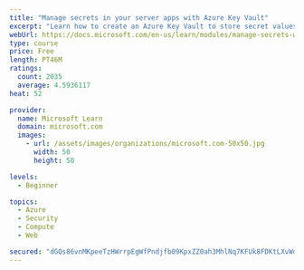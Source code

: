 ```yaml
---
title: "Manage secrets in your server apps with Azure Key Vault"
excerpt: "Learn how to create an Azure Key Vault to store secret values and how to enable secure access to the vault."
webUrl: https://docs.microsoft.com/en-us/learn/modules/manage-secrets-with-azure-key-vault/
type: course
price: Free
length: PT46M
ratings:
  count: 2035
  average: 4.5936117
heat: 52

provider:
  name: Microsoft Learn
  domain: microsoft.com
  images:
    - url: /assets/images/organizations/microsoft.com-50x50.jpg
      width: 50
      height: 50

levels:
  - Beginner

topics:
  - Azure
  - Security
  - Compute
  - Web

secured: "dGQs86vnMKpeeTzHWrrpEgWfPndjfb09KpxZZ0ah3MhlNq7KFUk8FDKtLXvWdJ34scLmtxQmO2SHM4OiclEPIWJIekjAOtE1NZHobEEl/hK8aCmrCno1YC4+ZUaTcJMBIDRZCjj8yNYkpJom1X/cTztJ0oJlQ6fCRESokwdUPfPeEC2ZQ647lb8vIuYqDB35CEotc2sJWIx/kkELjSvirWCOXks7EVHXD24YIzT33x3XXBOdtK9Xh3hyEdvK9GetqfVjfBPuMAmkThmOZ7dbdYK76ZurTbc66VDliSSX9PKwggeFu0WxSgEDeLDwiwPXXMHDCgHocZbP0RWE0OwrmdpTXX1VRnGyGDre6mPt1sa8W81wU2H31z0oBumGEfTTvlh3gvdkJQx9oE5wg3l4KX04NNKMu9plHOOIYFQBsE0=;D3ZIY3O4uliLO0mlliUWWw=="
---
```


